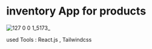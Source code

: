 # inventory App for products

![127 0 0 1_5173_](https://user-images.githubusercontent.com/86645460/236739206-920b2acf-d657-4517-b849-fbf13f9143b1.png)

used Tools : React.js , Tailwindcss 
